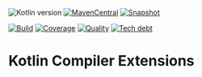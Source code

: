 ![Kotlin version](https://img.shields.io/badge/kotlin-1.8.21-blueviolet?logo=kotlin&logoColor=white)
[![MavenCentral](https://img.shields.io/maven-central/v/com.javiersc.kotlin/kotlin-compiler-extensions?label=MavenCentral)](https://repo1.maven.org/maven2/com/javiersc/kotlin/kotlin-compiler-extensions/)
[![Snapshot](https://img.shields.io/nexus/s/com.javiersc.kotlin/kotlin-compiler-extensions?server=https%3A%2F%2Foss.sonatype.org%2F&label=Snapshot)](https://oss.sonatype.org/content/repositories/snapshots/com/javiersc/kotlin/kotlin-compiler-extensions/)

[![Build](https://img.shields.io/github/actions/workflow/status/JavierSegoviaCordoba/kotlin-compiler-extensions/build-kotlin.yaml?label=Build&logo=GitHub)](https://github.com/JavierSegoviaCordoba/kotlin-compiler-extensions/tree/main)
[![Coverage](https://img.shields.io/sonar/coverage/com.javiersc.kotlin:kotlin-compiler-extensions?label=Coverage&logo=SonarCloud&logoColor=white&server=https%3A%2F%2Fsonarcloud.io)](https://sonarcloud.io/dashboard?id=com.javiersc.kotlin:kotlin-compiler-extensions)
[![Quality](https://img.shields.io/sonar/quality_gate/com.javiersc.kotlin:kotlin-compiler-extensions?label=Quality&logo=SonarCloud&logoColor=white&server=https%3A%2F%2Fsonarcloud.io)](https://sonarcloud.io/dashboard?id=com.javiersc.kotlin:kotlin-compiler-extensions)
[![Tech debt](https://img.shields.io/sonar/tech_debt/com.javiersc.kotlin:kotlin-compiler-extensions?label=Tech%20debt&logo=SonarCloud&logoColor=white&server=https%3A%2F%2Fsonarcloud.io)](https://sonarcloud.io/dashboard?id=com.javiersc.kotlin:kotlin-compiler-extensions)

# Kotlin Compiler Extensions
